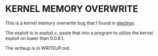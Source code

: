 # KERNEL MEMORY OVERWRITE

This is a kernel memory overwrite bug that I found in [electron](github.com/electronOS/electron). 

The exploit is in exploit.c, paste that into a program to utilize the kernel exploit on lower than 0.0.6.1. 

The writeup is in WRITEUP.md. 
